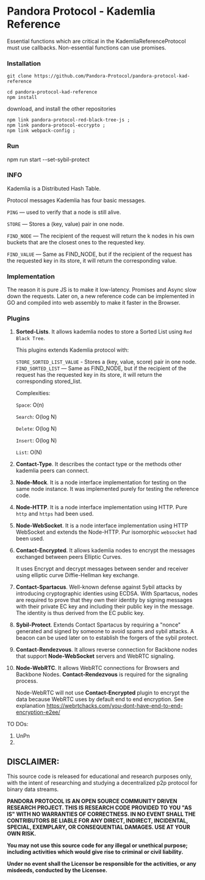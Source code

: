 # Pandora Protocol - Kademlia Reference

Essential functions which are critical in the KademliaReferenceProtocol must use callbacks. Non-essential functions can use promises.

### Installation

``` 
git clone https://github.com/Pandora-Protocol/pandora-protocol-kad-reference

cd pandora-protocol-kad-reference
npm install
```

download, and install the other repositories
```
npm link pandora-protocol-red-black-tree-js ;
npm link pandora-protocol-eccrypto ;
npm link webpack-config ;
```

### Run

npm run start --set-sybil-protect

### INFO

Kademlia is a Distributed Hash Table.

Protocol messages
Kademlia has four basic messages.

`PING` — used to verify that a node is still alive.

`STORE` — Stores a (key, value) pair in one node.

`FIND_NODE` — The recipient of the request will return the k nodes in his own buckets that are the closest ones to the requested key.

`FIND_VALUE` — Same as FIND_NODE, but if the recipient of the request has the requested key in its store, it will return the corresponding value.

### Implementation
The reason it is pure JS is to make it low-latency. Promises and Async slow down the requests.
Later on, a new reference code can be implemented in GO and compiled into web assembly to make it faster in the Browser.


### Plugins

1. **Sorted-Lists**. It allows kademlia nodes to store a Sorted List using `Red Black Tree`.
   
   This plugins extends Kademlia protocol with:
   
    `STORE_SORTED_LIST_VALUE` - Stores a (key, value, score) pair in one node.
    `FIND_SORTED_LIST` — Same as FIND_NODE, but if the recipient of the request has the requested key in its store, it will return the corresponding stored_list.

    Complexities:
   
    `Space`: O(n)
    
    `Search`: O(log N)
    
    `Delete`: O(log N)
    
    `Insert`: O(log N)
    
    `List`: O(N)
    
2. **Contact-Type**. It describes the contact type or the methods other kademlia peers can connect.
    
3. **Node-Mock**. It is a node interface implementation for testing on the same node instance. It was implemented purely for testing the reference code.

4. **Node-HTTP**. It is a node interface implementation using HTTP. Pure `http` and `https` had been used.

5. **Node-WebSocket**. It is a node interface implementation using HTTP WebSocket and extends the Node-HTTP. Pur isomorphic `websocket` had been used. 
        
6. **Contact-Encrypted**. It allows kademlia nodes to encrypt the messages exchanged between peers Elliptic Curves.

    It uses Encrypt and decrypt messages between sender and receiver using elliptic curve Diffie-Hellman key exchange. 
    
7. **Contact-Spartacus**. Well-known defense against Sybil attacks by introducing cryptographic identies using ECDSA. With Spartacus, nodes are required to prove that they own their identity by signing messages with their private EC key and including their public key in the message. The identity is thus derived from the EC public key.   
 
8. **Sybil-Protect**. Extends Contact Spartacus by requiring a "nonce" generated and signed by someone to avoid spams and sybil attacks. A beacon can be used later on to establish the forgers of the sybil protect.

9. **Contact-Rendezvous**. It allows reverse connection for Backbone nodes that support **Node-WebSocket** servers and WebRTC signaling.

10. **Node-WebRTC**. It allows WebRTC connections for Browsers and Backbone Nodes. **Contact-Rendezvous** is required for the signaling process.              

    Node-WebRTC will not use **Contact-Encrypted** plugin to encrypt the data because WebRTC uses by default end to end encryption. See explanation https://webrtchacks.com/you-dont-have-end-to-end-encryption-e2ee/ 

TO DOs:

1. UnPn
2. 

## DISCLAIMER: 

This source code is released for educational and research purposes only, with the intent of researching and studying a decentralized p2p protocol for binary data streams.

**PANDORA PROTOCOL IS AN OPEN SOURCE COMMUNITY DRIVEN RESEARCH PROJECT. THIS IS RESEARCH CODE PROVIDED TO YOU "AS IS" WITH NO WARRANTIES OF CORRECTNESS. IN NO EVENT SHALL THE CONTRIBUTORS BE LIABLE FOR ANY DIRECT, INDIRECT, INCIDENTAL, SPECIAL, EXEMPLARY, OR CONSEQUENTIAL DAMAGES. USE AT YOUR OWN RISK.**

**You may not use this source code for any illegal or unethical purpose; including activities which would give rise to criminal or civil liability.**

**Under no event shall the Licensor be responsible for the activities, or any misdeeds, conducted by the Licensee.**
